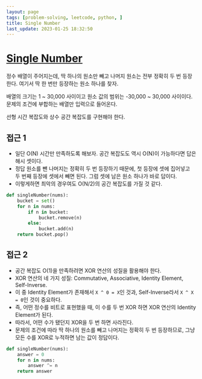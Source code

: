 ```yaml
---
layout: page
tags: [problem-solving, leetcode, python, ]
title: Single Number
last_update: 2023-01-25 18:32:50
---
```


# [Single Number](https://leetcode.com/problems/single-number/)

 정수 배열이 주어지는데, 딱 하나의 원소만 빼고 나머지 원소는 전부
 정확히 두 번 등장한다. 여기서 딱 한 번만 등장하는 원소 하나를 찾자.

 배열의 크기는 1 ~ 30,000 사이이고 원소 값의 범위는 -30,000 ~ 30,000
 사이이다. 문제의 조건에 부합하는 배열만 입력으로 들어온다.

 선형 시간 복잡도와 상수 공간 복잡도를 구현해야 한다.

## 접근 1
 - 일단 O(N) 시간만 만족하도록 해보자. 공간 복잡도도 역시 O(N)이
   가능하다면 답은 해시 셋이다.
 - 정답 원소를 뺀 나머지는 정확히 두 번 등장하기 때문에, 첫 등장에
   셋에 집어넣고 두 번째 등장에 셋에서 빼면 된다. 그럼 셋에 남은 원소
   하나가 바로 답이다.
 - 이렇게하면 최악의 경우여도 O(N/2)의 공간 복잡도를 가질 것 같다.

```python
def singleNumber(nums):
    bucket = set()
    for n in nums:
        if n in bucket:
            bucket.remove(n)
        else:
            bucket.add(n)
    return bucket.pop()
```


## 접근 2
 - 공간 복잡도 O(1)을 만족하려면 XOR 연산의 성질을 활용해야 한다.
 - XOR 연산의 네 가지 성질: Commutative, Associative, Identity
   Element, Self-Inverse.
 - 이 중 Identity Element가 존재해서 `X ^ 0 = X`인 것과,
   Self-Inverse라서 `X ^ X = 0`인 것이 중요하다.
 - 즉, 어떤 정수를 비트로 표현했을 때, 이 수를 두 번 XOR 하면 XOR
   연산의 Identity Element가 된다.
 - 따라서, 어떤 수가 됐던지 XOR을 두 번 하면 사라진다.
 - 문제의 조건에 따라 딱 하나의 원소를 빼고 나머지는 정확히 두 번
   등장하므로, 그냥 모든 수를 XOR로 누적하면 남는 값이 정답이다.

```python
def singleNumber(nums):
    answer = 0
    for n in nums:
        answer ^= n
    return answer
```
